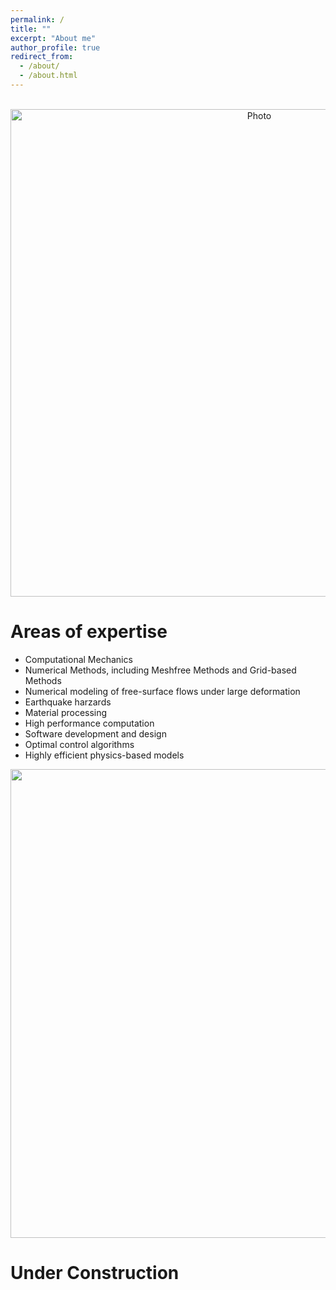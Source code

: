 ```yaml
---
permalink: /
title: ""
excerpt: "About me"
author_profile: true
redirect_from: 
  - /about/
  - /about.html
---
```


<p align="center">
  <img src="https://maozirui.github.io/images/CM3.png" alt="Photo" style="width: 780px;"/> 
</p>

# Areas of expertise
  * Computational Mechanics 
  * Numerical Methods, including Meshfree Methods and Grid-based Methods
  * Numerical modeling of free-surface flows under large deformation 
  * Earthquake harzards 
  * Material processing 
  * High performance computation 
  * Software development and design 
  * Optimal control algorithms 
  * Highly efficient physics-based models


<p align="center">
<img src="https://maozirui.github.io/images/Shear Peeling Process.gif" width="750"/>
</p>
  
# Under Construction
